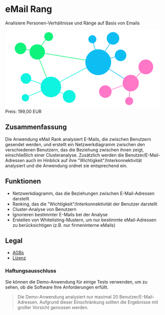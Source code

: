 # eMail Rang

Analisiere Personen-Verhältnisse und Ränge auf Basis von Emails

<div class="splash">
    <img alt="Splash" src="/content/solutions/ongoing/eMail_Rank/img/eMail_Rank_splash.png">
    <div class="price">Preis: 199,00 EUR</div>
    <div class="purchase">
        <!--<a class="button" href="#">Demo</a>
        <a class="button" href="#">Buy</a>-->
    </div>
</div>

## Zusammenfassung

Die Anwendung eMail Rank analysiert E-Mails, die zwischen Benutzern gesendet werden, und erstellt ein Netzwerkdiagramm zwischen den verschiedenen Benutzern, das die Beziehung zwischen ihnen zeigt, einschließlich einer Clusteranalyse. Zusätzlich werden die Benutzer/E-Mail-Adressen auch im Hinblick auf ihre "Wichtigkeit"/Interkonnektivität analysiert und die Anwendung ordnet sie entsprechend ein.

## Funktionen

* Netzwerkdiagramm, das die Beziehungen zwischen E-Mail-Adressen darstellt
* Ranking, das die "Wichtigkeit"/Interkonnektivität der Benutzer darstellt
* Cluster-Analyse von Benutzern
* Ignorieren bestimmter E-Mails bei der Analyse
* Erstellen von Whitelisting-Mustern, um nur bestimmte eMail-Adressen zu berücksichtigen (z.B. nur firmeninterne eMails)

## Legal

* [AGBs](/de/terms)
* [Lizenz](https://github.com/Karaka-Management/eMailRankApp/blob/master/LICENSE.txt)

### Haftungsausschluss

Sie können die Demo-Anwendung für einige Tests verwenden, um zu sehen, ob die Software Ihre Anforderungen erfüllt.

> Die Demo-Anwendung analysiert nur maximal 20 Benutzer/E-Mail-Adressen. Aufgrund dieser Einschränkung sollten die Ergebnisse mit großer Vorsicht genossen werden.